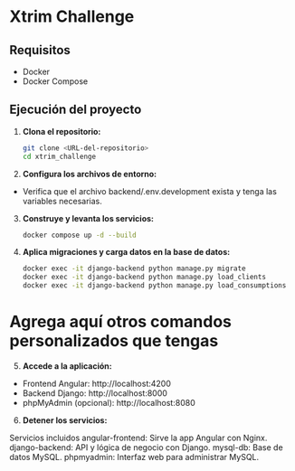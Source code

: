 # Xtrim Challenge

## Requisitos

- Docker
- Docker Compose

## Ejecución del proyecto

1. **Clona el repositorio:**
   ```sh
   git clone <URL-del-repositorio>
   cd xtrim_challenge

2. **Configura los archivos de entorno:**

- Verifica que el archivo backend/.env.development exista y tenga las variables necesarias.

3. **Construye y levanta los servicios:**
    ```sh
    docker compose up -d --build

4. **Aplica migraciones y carga datos en la base de datos:**
    ```sh
    docker exec -it django-backend python manage.py migrate
    docker exec -it django-backend python manage.py load_clients
    docker exec -it django-backend python manage.py load_consumptions
# Agrega aquí otros comandos personalizados que tengas

5. **Accede a la aplicación:**

- Frontend Angular: http://localhost:4200
- Backend Django: http://localhost:8000
- phpMyAdmin (opcional): http://localhost:8080

6. **Detener los servicios:**

Servicios incluidos
angular-frontend: Sirve la app Angular con Nginx.
django-backend: API y lógica de negocio con Django.
mysql-db: Base de datos MySQL.
phpmyadmin: Interfaz web para administrar MySQL.